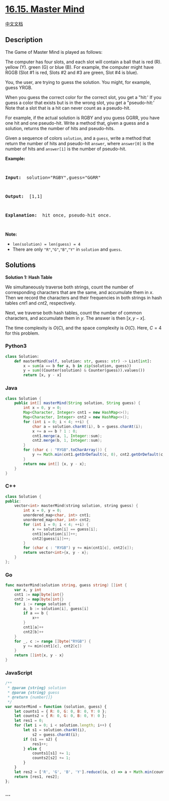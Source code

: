 # [16.15. Master Mind](https://leetcode.cn/problems/master-mind-lcci)

[中文文档](/lcci/16.15.Master%20Mind/README.md)

## Description

<p>The Game of Master Mind is played as follows:</p>
<p>The computer has four slots, and each slot will contain a ball that is red (R). yellow (Y). green (G) or blue (B). For example, the computer might have RGGB (Slot #1 is red, Slots #2 and #3 are green, Slot #4 is blue).</p>
<p>You, the user, are trying to guess the solution. You might, for example, guess YRGB.</p>
<p>When you guess the correct color for the correct slot, you get a &quot;hit:&#39; If you guess a color that exists but is in the wrong slot, you get a &quot;pseudo-hit:&#39; Note that a slot that is a hit can never count as a pseudo-hit.</p>
<p>For example, if the actual solution is RGBY and you guess GGRR, you have one hit and one pseudo-hit. Write a method that, given a guess and a solution, returns the number of hits and pseudo-hits.</p>
<p>Given a sequence of colors <code>solution</code>, and a <code>guess</code>, write a method that return the number of hits and pseudo-hit <code>answer</code>, where <code>answer[0]</code> is the number of hits and <code>answer[1]</code> is the number of pseudo-hit.</p>
<p><strong>Example: </strong></p>
<pre>

<strong>Input: </strong> solution=&quot;RGBY&quot;,guess=&quot;GGRR&quot;

<strong>Output: </strong> [1,1]

<strong>Explanation: </strong> hit once, pseudo-hit once.

</pre>
<p><strong>Note: </strong></p>
<ul>
	<li><code>len(solution) = len(guess) = 4</code></li>
	<li>There are only <code>&quot;R&quot;</code>,<code>&quot;G&quot;</code>,<code>&quot;B&quot;</code>,<code>&quot;Y&quot;</code> in <code>solution</code>&nbsp;and&nbsp;<code>guess</code>.</li>
</ul>

## Solutions

**Solution 1: Hash Table**

We simultaneously traverse both strings, count the number of corresponding characters that are the same, and accumulate them in $x$. Then we record the characters and their frequencies in both strings in hash tables $cnt1$ and $cnt2$, respectively.

Next, we traverse both hash tables, count the number of common characters, and accumulate them in $y$. The answer is then $[x, y - x]$.

The time complexity is $O(C)$, and the space complexity is $O(C)$. Here, $C=4$ for this problem.

<!-- tabs:start -->

### **Python3**

```python
class Solution:
    def masterMind(self, solution: str, guess: str) -> List[int]:
        x = sum(a == b for a, b in zip(solution, guess))
        y = sum((Counter(solution) & Counter(guess)).values())
        return [x, y - x]
```

### **Java**

```java
class Solution {
    public int[] masterMind(String solution, String guess) {
        int x = 0, y = 0;
        Map<Character, Integer> cnt1 = new HashMap<>();
        Map<Character, Integer> cnt2 = new HashMap<>();
        for (int i = 0; i < 4; ++i) {
            char a = solution.charAt(i), b = guess.charAt(i);
            x += a == b ? 1 : 0;
            cnt1.merge(a, 1, Integer::sum);
            cnt2.merge(b, 1, Integer::sum);
        }
        for (char c : "RYGB".toCharArray()) {
            y += Math.min(cnt1.getOrDefault(c, 0), cnt2.getOrDefault(c, 0));
        }
        return new int[] {x, y - x};
    }
}
```

### **C++**

```cpp
class Solution {
public:
    vector<int> masterMind(string solution, string guess) {
        int x = 0, y = 0;
        unordered_map<char, int> cnt1;
        unordered_map<char, int> cnt2;
        for (int i = 0; i < 4; ++i) {
            x += solution[i] == guess[i];
            cnt1[solution[i]]++;
            cnt2[guess[i]]++;
        }
        for (char c : "RYGB") y += min(cnt1[c], cnt2[c]);
        return vector<int>{x, y - x};
    }
};
```

### **Go**

```go
func masterMind(solution string, guess string) []int {
	var x, y int
	cnt1 := map[byte]int{}
	cnt2 := map[byte]int{}
	for i := range solution {
		a, b := solution[i], guess[i]
		if a == b {
			x++
		}
		cnt1[a]++
		cnt2[b]++
	}
	for _, c := range []byte("RYGB") {
		y += min(cnt1[c], cnt2[c])
	}
	return []int{x, y - x}
}
```

### **JavaScript**

```js
/**
 * @param {string} solution
 * @param {string} guess
 * @return {number[]}
 */
var masterMind = function (solution, guess) {
    let counts1 = { R: 0, G: 0, B: 0, Y: 0 };
    let counts2 = { R: 0, G: 0, B: 0, Y: 0 };
    let res1 = 0;
    for (let i = 0; i < solution.length; i++) {
        let s1 = solution.charAt(i),
            s2 = guess.charAt(i);
        if (s1 == s2) {
            res1++;
        } else {
            counts1[s1] += 1;
            counts2[s2] += 1;
        }
    }
    let res2 = ['R', 'G', 'B', 'Y'].reduce((a, c) => a + Math.min(counts1[c], counts2[c]), 0);
    return [res1, res2];
};
```

### **...**

```

```

<!-- tabs:end -->
